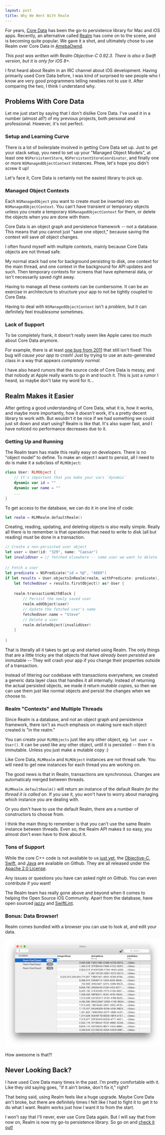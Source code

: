 ```yaml
---
layout: post
title: Why We Went With Realm
---
```


For years, [Core Data](https://developer.apple.com/library/mac/documentation/Cocoa/Conceptual/CoreData/cdProgrammingGuide.html) has been the go-to persistence library for Mac and iOS apps. Recently, an alternative called [Realm](http://realm.io) has come on to the scene, and is becoming quite popular. We gave it a shot, and ultimately chose to use Realm over Core Data in [AmebaOwnd](https://www.amebaownd.com/go).

<!--excerpt-->

*This post was written with Realm Objective-C 0.92.3. There is also a Swift version, but it is only for iOS 8+.*

I first heard about Realm in an IRC channel about iOS development. Having primarily used Core Data before, I was kind of surprised to see people who I know are very good programmers telling newbies not to use it. After comparing the two, I think I understand why.

## Problems With Core Data

Let me just start by saying that I don't dislike Core Data. I've used it in a number (almost all?) of my previous projects, both personal and professional. However, it's not perfect.

### Setup and Learning Curve

There is a lot of boilerplate involved in getting Core Data set up. Just to get your stack setup, you need to set up your "Managed Object Models", at least one `NSPersistentStore`, `NSPersistentStoreCoordinator`, and finally one or more `NSManagedObjectContext` instances. Phew, let's hope you didn't screw it up!

Let's face it, Core Data is certainly not the easiest library to pick up.

### Managed Object Contexts

Each `NSManagedObject` you want to create must be inserted into an `NSManagedObjectContext`. You can't have transient or temporary objects unless you create a temporary `NSManagedObjectContext` for them, or delete the objects when you are done with them.

Core Data is an object graph and persistence framework -- not a database. This means that you cannot just "save one object," because saving the context will save *all* object changes.

I often found myself with multiple contexts, mainly because Core Data objects are not thread safe. 

My normal stack had one for background persisting to disk, one context for the main thread, and one context in the background for API updates and such. Then temporary contexts for screens that have ephemeral data, or isn't necessarily saved right away.

Having to manage all these contexts can be cumbersome. It can be an exercise in architecture to structure your app to not be tightly coupled to Core Data.

Having to deal with `NSManagedObjectContext` isn't a *problem,* but it can definitely feel *troublesome* sometimes.

### Lack of Support

To be completely frank, it doesn't really seem like Apple cares too much about Core Data anymore.

For example, there is at least [one bug from 2011](http://stackoverflow.com/questions/7385439/exception-thrown-in-nsorderedset-generated-accessors) that still isn't fixed! This bug will *cause your app to crash!* Just by trying to use an auto-generated class in a way that appears *completely normal*.

I have also heard rumors that the source code of Core Data is messy, and that nobody at Apple really wants to go in and touch it. This is just a rumor I heard, so maybe don't take my word for it...

## Realm Makes it Easier

After getting a good understanding of Core Data, what it is, how it works, and maybe more importantly, how it *doesn't* work, it's a pretty decent library to work with. But wouldn't it be nice if we had something we could just sit down and start using? Realm is like that. It's also super fast, and I have noticed no performance decreases due to it.

### Getting Up and Running

The Realm team has made this really easy on developers. There is no "object model" to define. To make an object I want to persist, all I need to do is make it a subclass of `RLMObject`:

~~~ swift
class User: RLMObject {
    // It's important that you make your vars `dynamic`
    dynamic var id = ""
    dynamic var name = ""
    ...
}
~~~

To get access to the database, we can do it in one line of code:

~~~ swift
let realm = RLMRealm.defaultRealm()
~~~

Creating, reading, updating, and deleting objects is also really simple. Really all there is to remember is that operations that need to write to disk (all but reading) must be done in a transaction.

~~~ swift
// Create a non-persisted user object
let user = User(id: "329", name: "Caesar")
let invalidUser = // fetched elsewhere -- some user we want to delete

// Fetch a user
let predicate = NSPredicate("id = %@", "4889")
if let results = User.objectsInRealm(realm, withPredicate: predicate),
    let fetchedUser = results.firstObject() as? User {
    
    realm.transactionWithBlock {
        // Persist the newly saved user
        realm.addObject(user)
        // Update the fetched user's name
        fetchedUser.name = "Steve"
        // Delete a user
        realm.deleteObject(invalidUser)
    }
        
}
~~~

That is literally all it takes to get up and started using Realm. The only things that are a little tricky are that objects that have *already been persisted* are immutable -- They will crash your app if you change their properties outside of a transaction.

Instead of littering our codebase with transactions everywhere, we created a generic data layer class that handles it all internally. Instead of returning the actual persisted objects, we made it return *mutable copies,* so then we can use them just like normal objects and persist the changes when we choose to.

### Realm "Contexts" and Multiple Threads

Since Realm is a database, and not an object graph and persistence framework, there isn't as much emphasis on making sure each object created is "in the realm."

You can create your `RLMObjects` just like any other object, eg. `let user = User()`. It can be used like any other object, until it is persisted -- then it is immutable. Unless you just make a mutable copy :)

Like Core Data, `RLMRealm` and `RLMObject` instances are not thread safe. You will need to get new instances for each thread you are working on.

The good news is that in Realm, transactions are synchronous. Changes are automaticaly merged between threads.

`RLMRealm.defaultRealm()` will return an instance of the default Realm *for the thread it is called on.* If you use it, you won't have to worry about managing which instance you are dealing with.

Or you don't have to use the default Realm, there are a number of constructors to choose from.

I think the main thing to remember is that you can't use the same Realm instance between threads. Even so, the Realm API makes it so easy, you almost don't even have to think about it.

### Tons of Support

While the core C++ code is not available to us [just yet](http://realm.io/docs/objc/latest/#faq), the [Objective-C](https://github.com/realm/realm-cocoa), [Swift](https://github.com/realm/realm-cocoa), and [Java](https://github.com/realm/realm-java) are available on Github. They are all released under the [Apache 2.0 License](http://www.apache.org/licenses/LICENSE-2.0). 

Any issues or questions you have can asked right on Github. You can even contribute if you want!

The Realm team has really gone above and beyond when it comes to helping the Open Source iOS Community. Apart from the database, have open sourced [jazzy](https://github.com/realm/jazzy) and [SwiftLint](https://github.com/realm/SwiftLint). 

### Bonus: Data Browser!

Realm comes bundled with a browser you can use to look at, and edit your data.

![Realm Browser](/public/images/20150513/realm-browser.png)

How awesome is that?!

## Never Looking Back?

I have used Core Data many times in the past. I'm pretty comfortable with it. Like they old saying goes, "if it ain't broke, don't fix it," right?

That being said, using Realm feels like a huge upgrade. Maybe Core Data ain't broke, but there are definitely times I felt like I had to fight it to get it to do what I want. Realm works just how I want it to from the start.

I won't say that I'll never, ever use Core Data again. But I will say that from now on, Realm is now my go-to persistence library. So go on and [check it out!](http://realm.io/)
